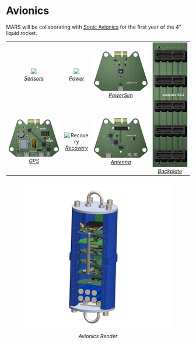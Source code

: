# Avionics

MARS will be collaborating with [Sonic Avionics](https://sonicavionics.com/) for the first year of the 4" liquid rocket.

<div align="center">
    <table>
        <!-- First Row -->
        <tr>
            <td align="center" style="vertical-align: middle;">
                <img src="https://raw.githubusercontent.com/sonicavionics/4in-sensors/refs/heads/main/images/board.front.png" style="height:auto; width:300px;" />
                <br />
                <a href="https://sonicavionics.com/avionics/PCB-Modules/sensors/"><i>Sensors</i></a>
            </td>
            <td align="center" style="vertical-align: middle;">
                <img src="https://raw.githubusercontent.com/sonicavionics/4in-power/refs/heads/main/images/board.front.png" style="height:auto; width:300px;" />
                <br />
                <a href="https://sonicavionics.com/avionics/PCB-Modules/power/"><i>Power</i></a>
            </td>
            <td align="center" style="vertical-align: middle;">
                <img src="https://raw.githubusercontent.com/sonicavionics/4in-powersim/refs/heads/main/images/board.front.png" style="height:auto; width:300px;" />
                <br />
                <a href="https://sonicavionics.com/avionics/PCB-Modules/powersim/"><i>PowerSim</i></a>
            </td>
            <!-- Extra column cell with rowspan -->
            <td rowspan="2" align="center" style="vertical-align: middle;">
                <img src="https://raw.githubusercontent.com/sonicavionics/4in-backplate/refs/heads/main/images/board.front.png" alt="Longer Image" style="height:auto; width:150px;" />
                <br />
                <a href="https://sonicavionics.com/avionics/PCB-Modules/backplate/"><i>Backplate</i></a>
            </td>
        </tr>
        <!-- Second Row -->
        <tr>
            <td align="center" style="vertical-align: middle;">
                <img src="https://raw.githubusercontent.com/sonicavionics/4in-gps/refs/heads/main/images/board.front.png" alt="GPS" style="height:auto; width:300px;" />
                <br />
                <a href="https://sonicavionics.com/avionics/PCB-Modules/gps/"><i>GPS</i></a>
            </td>
            <td align="center" style="vertical-align: middle;">
                <img src="https://raw.githubusercontent.com/sonicavionics/4in-recovery/refs/heads/main/images/board.front.png" alt="Recovery" style="height:auto; width:300px;" />
                <br />
                <a href="https://sonicavionics.com/avionics/PCB-Modules/recovery/"><i>Recovery</i></a>
            </td>
            <td align="center" style="vertical-align: middle;">
                <img src="https://raw.githubusercontent.com/sonicavionics/4in-antenna/refs/heads/main/images/board.front.png" alt="Antenna" style="height:auto; width:300px;" />
                <br />
                <a href="https://sonicavionics.com/avionics/PCB-Modules/antenna/"><i>Antenna</i></a>
            </td>
        </tr>
    </table>
</div>

<div align="center">
    <img src="https://raw.githubusercontent.com/sonicavionics/4in-avionics/refs/heads/main/exports/images/avionics_rack.PNG" alt="avionics rack" style="max-height: 400px;" />
    <p><i>Avionics Render</i></p>
</div>